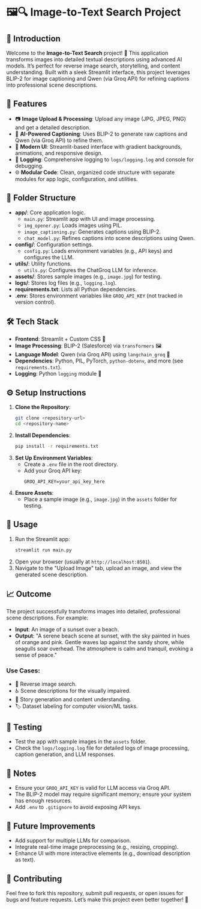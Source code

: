 # 🖼️🔍 Image-to-Text Search Project

## 📖 Introduction
Welcome to the **Image-to-Text Search** project! 🎉 This application transforms images into detailed textual descriptions using advanced AI models. It’s perfect for reverse image search, storytelling, and content understanding. Built with a sleek Streamlit interface, this project leverages BLIP-2 for image captioning and Qwen (via Groq API) for refining captions into professional scene descriptions.

## 🌟 Features
- 📷 **Image Upload & Processing**: Upload any image (JPG, JPEG, PNG) and get a detailed description.
- 🧠 **AI-Powered Captioning**: Uses BLIP-2 to generate raw captions and Qwen (via Groq API) to refine them.
- 🎨 **Modern UI**: Streamlit-based interface with gradient backgrounds, animations, and responsive design.
- 📜 **Logging**: Comprehensive logging to `logs/logging.log` and console for debugging.
- 🌐 **Modular Code**: Clean, organized code structure with separate modules for app logic, configuration, and utilities.

## 📂 Folder Structure
- **app/**: Core application logic.
  - `main.py`: Streamlit app with UI and image processing.
  - `img_opener.py`: Loads images using PIL.
  - `image_captioning.py`: Generates captions using BLIP-2.
  - `chat_model.py`: Refines captions into scene descriptions using Qwen.
- **config/**: Configuration settings.
  - `config.py`: Loads environment variables (e.g., API keys) and configures the LLM.
- **utils/**: Utility functions.
  - `utils.py`: Configures the ChatGroq LLM for inference.
- **assets/**: Stores sample images (e.g., `image.jpg`) for testing.
- **logs/**: Stores log files (e.g., `logging.log`).
- **requirements.txt**: Lists all Python dependencies.
- **.env**: Stores environment variables like `GROQ_API_KEY` (not tracked in version control).

## 🛠️ Tech Stack
- **Frontend**: Streamlit + Custom CSS 🎨
- **Image Processing**: BLIP-2 (Salesforce) via `transformers` 🖼️
- **Language Model**: Qwen (via Groq API) using `langchain_groq` 🤖
- **Dependencies**: Python, PIL, PyTorch, `python-dotenv`, and more (see `requirements.txt`).
- **Logging**: Python `logging` module 📜

## ⚙️ Setup Instructions
1. **Clone the Repository**:
   ```bash
   git clone <repository-url>
   cd <repository-name>
   ```
2. **Install Dependencies**:
   ```bash
   pip install -r requirements.txt
   ```
3. **Set Up Environment Variables**:
   - Create a `.env` file in the root directory.
   - Add your Groq API key:
     ```
     GROQ_API_KEY=your_api_key_here
     ```
4. **Ensure Assets**:
   - Place a sample image (e.g., `image.jpg`) in the `assets` folder for testing.

## 🚀 Usage
1. Run the Streamlit app:
   ```bash
   streamlit run main.py
   ```
2. Open your browser (usually at `http://localhost:8501`).
3. Navigate to the "Upload Image" tab, upload an image, and view the generated scene description.

## 📈 Outcome
The project successfully transforms images into detailed, professional scene descriptions. For example:
- **Input**: An image of a sunset over a beach.
- **Output**: "A serene beach scene at sunset, with the sky painted in hues of orange and pink. Gentle waves lap against the sandy shore, while seagulls soar overhead. The atmosphere is calm and tranquil, evoking a sense of peace."

### Use Cases:
- 🔎 Reverse image search.
- ♿ Scene descriptions for the visually impaired.
- 📖 Story generation and content understanding.
- 🏷️ Dataset labeling for computer vision/ML tasks.

## 🧪 Testing
- Test the app with sample images in the `assets` folder.
- Check the `logs/logging.log` file for detailed logs of image processing, caption generation, and LLM responses.

## 📝 Notes
- Ensure your `GROQ_API_KEY` is valid for LLM access via Groq API.
- The BLIP-2 model may require significant memory; ensure your system has enough resources.
- Add `.env` to `.gitignore` to avoid exposing API keys.

## 🌟 Future Improvements
- Add support for multiple LLMs for comparison.
- Integrate real-time image preprocessing (e.g., resizing, cropping).
- Enhance UI with more interactive elements (e.g., download description as text).

## 🤝 Contributing
Feel free to fork this repository, submit pull requests, or open issues for bugs and feature requests. Let’s make this project even better together! 🚀